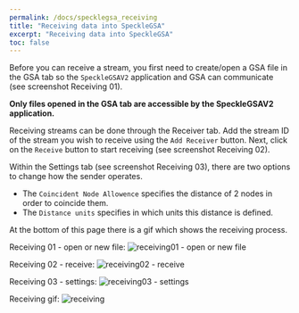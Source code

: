 ```yaml
---
permalink: /docs/specklegsa_receiving
title: "Receiving data into SpeckleGSA"
excerpt: "Receiving data into SpeckleGSA"
toc: false
---
```

Before you can receive a stream, you first need to create/open a GSA file in the GSA tab so the `SpeckleGSAV2` application and GSA can communicate (see screenshot Receiving 01).

**Only files opened in the GSA tab are accessible by the SpeckleGSAV2 application.**

Receiving streams can be done through the Receiver tab. Add the stream ID of the stream you wish to receive using the `Add Receiver` button. Next, click on  the `Receive` button to start receiving (see screenshot Receiving 02).

Within the Settings tab (see screenshot Receiving 03), there are two options to change how the sender operates.
- The `Coincident Node Allowence` specifies the distance of 2 nodes in order to coincide them.
- The `Distance units` specifies in which units this distance is defined.

At the bottom of this page there is a gif which shows the receiving process.

Receiving 01 - open or new file:
![receiving01 - open or new file]({{site.baseurl}}/assets/images/quick_start/receiving01.png)

Receiving 02 - receive:
![receiving02 - receive]({{site.baseurl}}/assets/images/quick_start/receiving02.png)

Receiving 03 - settings:
![receiving03 - settings]({{site.baseurl}}/assets/images/quick_start/receiving03.png)

Receiving gif:
![receiving]({{site.baseurl}}/assets/images/quick_start/receiving.gif)